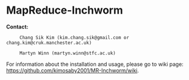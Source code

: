 **MapReduce-Inchworm**
===========

**Contact:** 

         Chang Sik Kim (kim.chang.sik@gmail.com or chang.kim@cruk.manchester.ac.uk)
         
         Martyn Winn (martyn.winn@stfc.ac.uk)

For information about the installation and usage, please go to wiki page: <https://github.com/kimosaby2001/MR-Inchworm/wiki>.
